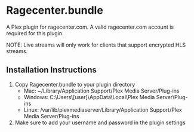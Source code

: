 Ragecenter.bundle
==================

A Plex plugin for ragecenter.com. A valid ragecenter.com account is required for this plugin.

NOTE: Live streams will only work for clients that support encrypted HLS streams.

Installation Instructions
-------------------------
1.  Copy Ragecenter.bundle to your plugin directory
    * Mac: ~/Library/Application Support/Plex Media Server/Plug-ins
    * Windows: C:\Users\\[user]\AppData\Local\Plex Media Server\Plug-ins
    * Linux: /var/lib/plexmediaserver/Library/Application Support/Plex Media Server/Plug-ins
2.  Make sure to add your username and password in the plugin settings
